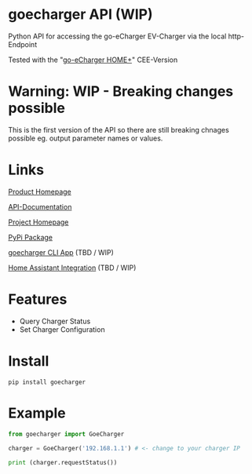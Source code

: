 # goecharger API (WIP)
Python API for accessing the go-eCharger EV-Charger via the local http-Endpoint

Tested with the "[go-eCharger HOME+](https://go-e.co/en/go-echarger-home-2/)" CEE-Version

# Warning: WIP - Breaking changes possible
This is the first version of the API so there are still breaking chnages possible eg. output parameter names or values.

# Links
[Product Homepage](https://go-e.co/en/go-echarger-home-2/)

[API-Documentation](https://go-e.co/)

[Project Homepage](https://github.com/cathiele/goecharger)

[PyPi Package](https://pypi.org/project/goecharger/)

[goecharger CLI App](https://github.com/cathiele/goecharger-client) (TBD / WIP)

[Home Assistant Integration](https://github.com/cathiele/homeassistant-goecharger) (TBD / WIP)


# Features
- Query Charger Status
- Set Charger Configuration

# Install

```
pip install goecharger
```

# Example

```python
from goecharger import GoeCharger

charger = GoeCharger('192.168.1.1') # <- change to your charger IP
 
print (charger.requestStatus())
```